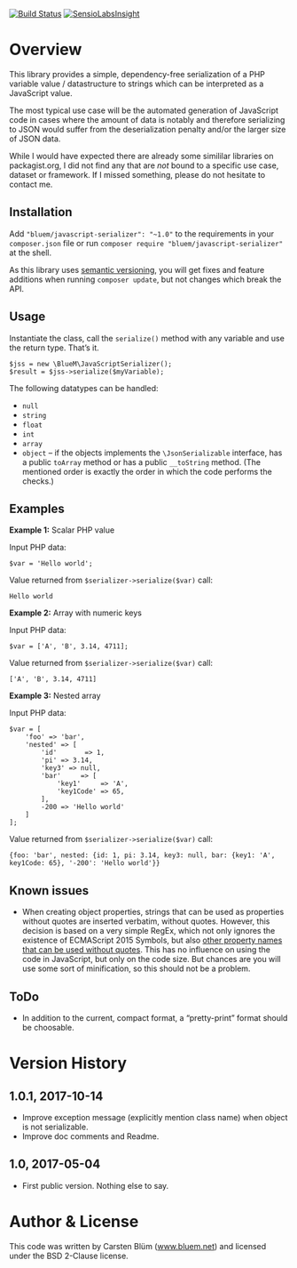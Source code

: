 [![Build Status](https://api.travis-ci.org/BlueM/PHP-JavaScript-Serializer.svg?branch=master)](https://travis-ci.org/BlueM/PHP-JavaScript-Serializer)
[![SensioLabsInsight](https://insight.sensiolabs.com/projects/a2a2401a-906e-4f9d-b889-416890a620ca/mini.png)](https://insight.sensiolabs.com/projects/a2a2401a-906e-4f9d-b889-416890a620ca)

Overview
========

This library provides a simple, dependency-free serialization of a PHP variable value / datastructure to strings which can be interpreted as a JavaScript value.

The most typical use case will be the automated generation of JavaScript code in cases where the amount of data is notably and therefore serializing to JSON would suffer from the deserialization penalty and/or the larger size of JSON data.

While I would have expected there are already some simililar libraries on packagist.org, I did not find any that are *not* bound to a specific use case, dataset or framework. If I missed something, please do not hesitate to contact me.


Installation
-------------
Add `"bluem/javascript-serializer": "~1.0"` to the requirements in your `composer.json` file or run `composer require "bluem/javascript-serializer"` at the shell.

As this library uses [semantic versioning](http://semver.org), you will get fixes and feature additions when running `composer update`, but not changes which break the API.


Usage
----

Instantiate the class, call the `serialize()` method with any variable and use the return type. That’s it.

    $jss = new \BlueM\JavaScriptSerializer();
    $result = $jss->serialize($myVariable);

The following datatypes can be handled:

* `null`
* `string`
* `float`
* `int`
* `array`
* `object` – if the objects implements the `\JsonSerializable` interface, has a public `toArray` method or has a public `__toString` method. (The mentioned order is exactly the order in which the code performs the checks.)


Examples
--------

**Example 1:** Scalar PHP value

Input PHP data:

    $var = 'Hello world';

Value returned from `$serializer->serialize($var)` call:

    Hello world

**Example 2:** Array with numeric keys

Input PHP data:

    $var = ['A', 'B', 3.14, 4711];

Value returned from `$serializer->serialize($var)` call:

    ['A', 'B', 3.14, 4711]


**Example 3:** Nested array
 
Input PHP data:

    $var = [
        'foo' => 'bar',
        'nested' => [
            'id'       => 1,
            'pi' => 3.14,
            'key3' => null,
            'bar'     => [
                'key1'     => 'A',
                'key1Code' => 65,
            ],
            -200 => 'Hello world'
        ]
    ];

Value returned from `$serializer->serialize($var)` call:

    {foo: 'bar', nested: {id: 1, pi: 3.14, key3: null, bar: {key1: 'A', key1Code: 65}, '-200': 'Hello world'}}


Known issues
------------
* When creating object properties, strings that can be used as properties without quotes are inserted verbatim, without quotes. However, this decision is based on a very simple RegEx, which not only ignores the existence of ECMAScript 2015 Symbols, but also [other property names that can be used without quotes](https://mothereff.in/js-properties#12e34). This has no influence on using the code in JavaScript, but only on the code size. But chances are you will use some sort of minification, so this should not be a problem.


ToDo
----
* In addition to the current, compact format, a “pretty-print” format should be choosable.


Version History
=================

1.0.1, 2017-10-14
-----------------
* Improve exception message (explicitly mention class name) when object is not serializable.
* Improve doc comments and Readme.

1.0, 2017-05-04
----------------
* First public version. Nothing else to say.


Author & License
=================
This code was written by Carsten Blüm (www.bluem.net) and licensed under the BSD 2-Clause license.
